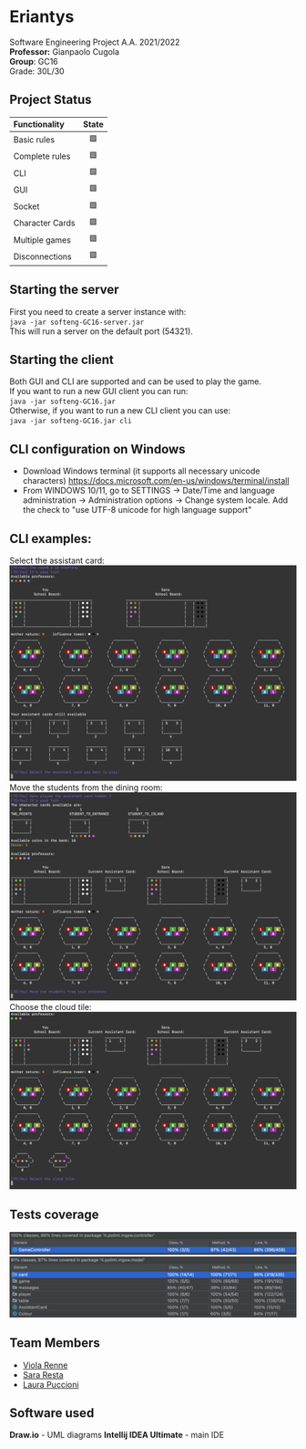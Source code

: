 # Eriantys

Software Engineering Project A.A. 2021/2022  
**Professor:** Gianpaolo Cugola  
**Group**: GC16  
Grade: 30L/30  

## Project Status

| Functionality   | State |
|:----------------|:-----:|
| Basic rules     |  🟩   |
| Complete rules  |  🟩   |
| CLI             |  🟩   |
| GUI             |  🟩   |
| Socket          |  🟩   |
| Character Cards |  🟩   |
| Multiple games  |  🟩   |
| Disconnections  |  🟩   |

## Starting the server
First you need to create a server instance with:  
`java -jar softeng-GC16-server.jar`  
This will run a server on the default port (54321).

## Starting the client
Both GUI and CLI are supported and can be used to play the game.  
If you want to run a new GUI client you can run:  
`java -jar softeng-GC16.jar`  
Otherwise, if you want to run a new CLI client you can use:  
`java -jar softeng-GC16.jar cli`

## CLI configuration on Windows
* Download Windows terminal (it supports all necessary unicode
  characters) https://docs.microsoft.com/en-us/windows/terminal/install
* From WINDOWS 10/11, go to SETTINGS -> Date/Time and language administration -> Administration options -> Change system
  locale. Add the check to "use UTF-8 unicode for high language support"

## CLI examples:
Select the assistant card:
<img src="https://github.com/viols-code/ing-sw-2022-renne-resta-puccioni/blob/master/deliverables/CLI/Select.png" width="600"/>
Move the students from the dining room:
<img src="https://github.com/viols-code/ing-sw-2022-renne-resta-puccioni/blob/master/deliverables/CLI/Move.png" width="600"/>
Choose the cloud tile:
<img src="https://github.com/viols-code/ing-sw-2022-renne-resta-puccioni/blob/master/deliverables/CLI/Choose.png" width="600"/>

## Tests coverage
<img src="https://github.com/viols-code/ing-sw-2022-renne-resta-puccioni/blob/master/deliverables/Coverage/Controller.png" alt=""/>
<img src="https://github.com/viols-code/ing-sw-2022-renne-resta-puccioni/blob/master/deliverables/Coverage/Model.png" alt=""/>

## Team Members
* [Viola Renne](https://github.com/viols-code)
* [Sara Resta](https://github.com/sararesta)
* [Laura Puccioni](https://github.com/LaP19)

## Software used
**Draw.io** - UML diagrams
**Intellij IDEA Ultimate** - main IDE

